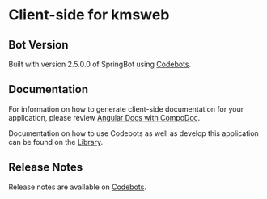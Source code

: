 <!--
@bot-written

WARNING AND NOTICE
Any access, download, storage, and/or use of this source code is subject to the terms and conditions of the
Full Software Licence as accepted by you before being granted access to this source code and other materials,
the terms of which can be accessed on the Codebots website at https://codebots.com/full-software-licence. Any
commercial use in contravention of the terms of the Full Software Licence may be pursued by Codebots through
licence termination and further legal action, and be required to indemnify Codebots for any loss or damage,
including interest and costs. You are deemed to have accepted the terms of the Full Software Licence on any
access, download, storage, and/or use of this source code.

BOT WARNING
This file is bot-written.
Any changes out side of "protected regions" will be lost next time the bot makes any changes.
-->

# Client-side for kmsweb

<!-- % protected region % [Add to your readme here] off begin -->
<!-- % protected region % [Add to your readme here] end -->

## Bot Version

Built with version 2.5.0.0 of SpringBot using [Codebots](https://codebots.com/).

## Documentation

For information on how to generate client-side documentation for your application, please review [Angular Docs with CompoDoc](https://codebots.com/library/techies/angular-docs-with-compodoc).

Documentation on how to use Codebots as well as develop this application can be found on the [Library](https://codebots.com/library).

## Release Notes

Release notes are available on [Codebots](https://codebots.com/library/release-notes).
